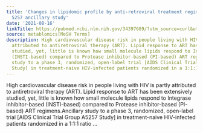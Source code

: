 ```yaml
---
title: 'Changes in lipidomic profile by anti-retroviral treatment regimen: An ACTG
  5257 ancillary study'
date: '2021-08-16'
linkTitle: https://pubmed.ncbi.nlm.nih.gov/34397689/?utm_source=curl&utm_medium=rss&utm_campaign=pubmed-2&utm_content=1Zkrxt7ktlCbHBXEV3v65xxSnkSWNsJ1A6Fq3gBniKhGfIUslK&fc=20210907212339&ff=20210907212354&v=2.14.5
source: metablomics[MeSH Terms]
description: High cardiovascular disease risk in people living with HIV is partly
  attributed to antiretroviral therapy (ART). Lipid response to ART has been extensively
  studied, yet, little is known how small molecule lipids respond to Integrase inhibitor-based
  (INSTI-based) compared to Protease inhibitor-based (PI-based) ART regimens.Ancillary
  study to a phase 3, randomized, open-label trial [AIDS Clinical Trial Group A5257
  Study] in treatment-naive HIV-infected patients randomized in a 1:1:1 ratio ...
---
```

High cardiovascular disease risk in people living with HIV is partly attributed to antiretroviral therapy (ART). Lipid response to ART has been extensively studied, yet, little is known how small molecule lipids respond to Integrase inhibitor-based (INSTI-based) compared to Protease inhibitor-based (PI-based) ART regimens.Ancillary study to a phase 3, randomized, open-label trial [AIDS Clinical Trial Group A5257 Study] in treatment-naive HIV-infected patients randomized in a 1:1:1 ratio ...